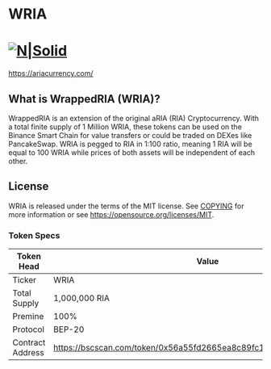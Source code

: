 # WRIA 
[![N|Solid](https://nextgen.ariacurrency.com/wp-content/uploads/2022/03/aRIA-logo-200x200-1.png)](https://ariacurrency.com)
=====================================

https://ariacurrency.com/

What is WrappedRIA (WRIA)?
----------------

WrappedRIA is an extension of the original aRIA (RIA) Cryptocurrency. With a total finite supply
of 1 Million WRIA, these tokens can be used on the Binance Smart Chain for value transfers or
could be traded on DEXes like PancakeSwap. WRIA is pegged to RIA in 1:100 ratio, meaning
1 RIA will be equal to 100 WRIA while prices of both assets will be independent of each other.

License
-------

WRIA is released under the terms of the MIT license. See [COPYING](COPYING) for more
information or see https://opensource.org/licenses/MIT.



### Token Specs
| **Token Head**               | **Value**        |
|-----------------------------|------------------|
| Ticker                      | WRIA       |
| Total Supply             | 1,000,000 RIA |
| Premine                     | 100%  |
| Protocol                   | BEP-20   |
| Contract Address                   | https://bscscan.com/token/0x56a55fd2665ea8c89fc1570ab232fe897d80bf1b  |
